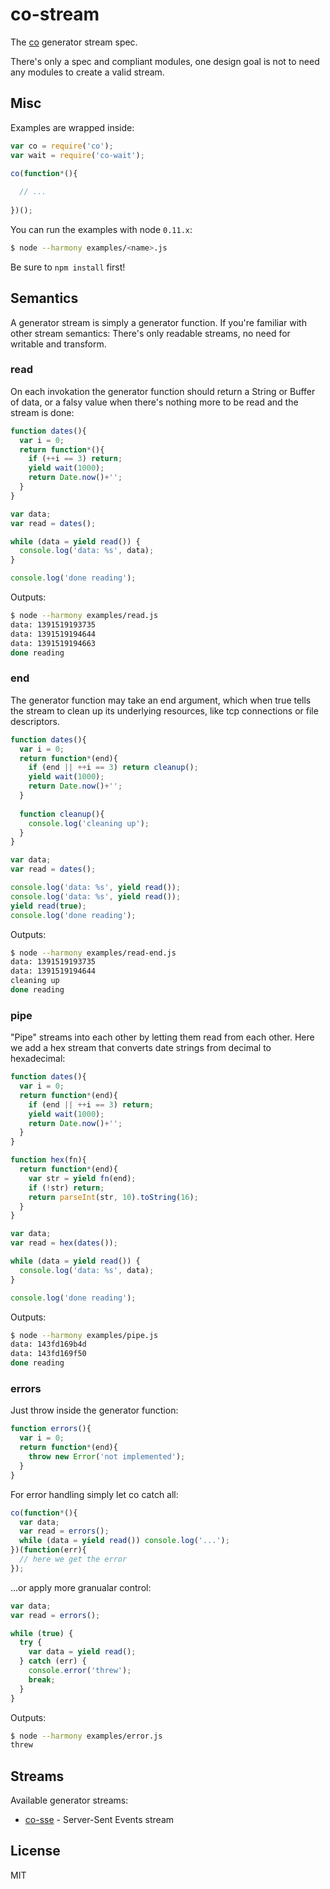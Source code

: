 # co-stream

  The [co](https://github.com/visionmedia/co) generator stream spec.
  
  There's only a spec and compliant modules, one design goal is not to
  need any modules to create a valid stream.

## Misc

  Examples are wrapped inside:

```js
var co = require('co');
var wait = require('co-wait');

co(function*(){
  
  // ...
  
})();
```

  You can run the examples with node `0.11.x`:

```bash
$ node --harmony examples/<name>.js
```

  Be sure to `npm install` first!

## Semantics

  A generator stream is simply a generator function. If you're familiar with other
stream semantics: There's only readable streams, no need for writable and
transform.

### read

  On each invokation the generator function should return a String or Buffer of
data, or a falsy value when there's nothing more to be read and the stream is
done:

```js
function dates(){
  var i = 0;
  return function*(){
    if (++i == 3) return;
    yield wait(1000);
    return Date.now()+'';
  }
}

var data;
var read = dates();

while (data = yield read()) {
  console.log('data: %s', data);
}

console.log('done reading');
```

  Outputs:

```bash
$ node --harmony examples/read.js
data: 1391519193735
data: 1391519194644
data: 1391519194663
done reading
```

### end

  The generator function may take an end argument, which when true tells the
stream to clean up its underlying resources, like tcp connections or file
descriptors.

```js
function dates(){
  var i = 0;
  return function*(end){
    if (end || ++i == 3) return cleanup();
    yield wait(1000);
    return Date.now()+'';
  }
  
  function cleanup(){
    console.log('cleaning up');
  }
}

var data;
var read = dates();

console.log('data: %s', yield read());
console.log('data: %s', yield read());
yield read(true);
console.log('done reading');
```

  Outputs:

```bash
$ node --harmony examples/read-end.js
data: 1391519193735
data: 1391519194644
cleaning up
done reading
```

### pipe

  "Pipe" streams into each other by letting them read from each other. Here we
  add a hex stream that converts date strings from decimal to hexadecimal:

```js
function dates(){
  var i = 0;
  return function*(end){
    if (end || ++i == 3) return;
    yield wait(1000);
    return Date.now()+'';
  }
}

function hex(fn){
  return function*(end){
    var str = yield fn(end);
    if (!str) return;
    return parseInt(str, 10).toString(16);
  }
}

var data;
var read = hex(dates());

while (data = yield read()) {
  console.log('data: %s', data);
}

console.log('done reading');
```

  Outputs:

```bash
$ node --harmony examples/pipe.js
data: 143fd169b4d
data: 143fd169f50
done reading
```

### errors

  Just throw inside the generator function:

```js
function errors(){
  var i = 0;
  return function*(end){
    throw new Error('not implemented');
  }
}
```

  For error handling simply let co catch all:
  
```js
co(function*(){
  var data;
  var read = errors();
  while (data = yield read()) console.log('...');
})(function(err){
  // here we get the error
});
```  

  ...or apply more granualar control:

```js
var data;
var read = errors();

while (true) {
  try {
    var data = yield read();
  } catch (err) {
    console.error('threw');
    break;
  }
}
```

  Outputs:

```bash
$ node --harmony examples/error.js
threw
```

## Streams

  Available generator streams:

  - [co-sse](https://github.com/juliangruber/co-sse) - Server-Sent Events stream

## License
  
  MIT
